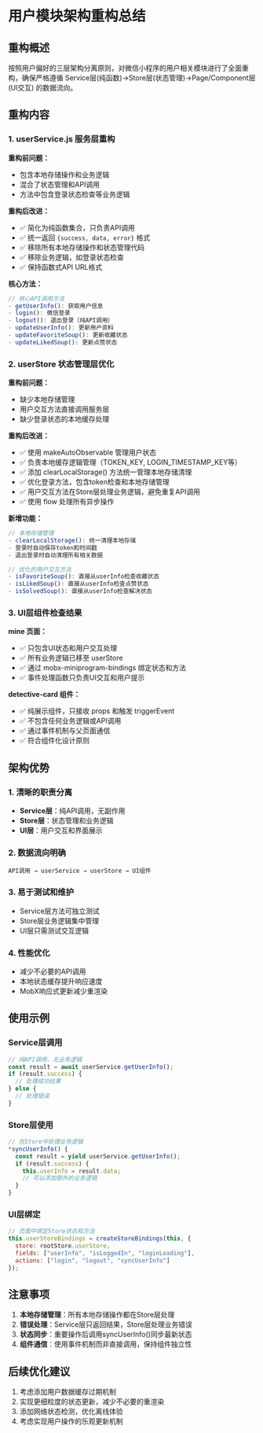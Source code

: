 # 用户模块架构重构总结

## 重构概述

按照用户偏好的三层架构分离原则，对微信小程序的用户相关模块进行了全面重构，确保严格遵循 Service层(纯函数)→Store层(状态管理)→Page/Component层(UI交互) 的数据流向。

## 重构内容

### 1. userService.js 服务层重构

**重构前问题：**
- 包含本地存储操作和业务逻辑
- 混合了状态管理和API调用
- 方法中包含登录状态检查等业务逻辑

**重构后改进：**
- ✅ 简化为纯函数集合，只负责API调用
- ✅ 统一返回 `{success, data, error}` 格式
- ✅ 移除所有本地存储操作和状态管理代码
- ✅ 移除业务逻辑，如登录状态检查
- ✅ 保持函数式API URL格式

**核心方法：**
```javascript
// 核心API调用方法
- getUserInfo(): 获取用户信息
- login(): 微信登录
- logout(): 退出登录（纯API调用）
- updateUserInfo(): 更新用户资料
- updateFavoriteSoup(): 更新收藏状态
- updateLikedSoup(): 更新点赞状态
```

### 2. userStore 状态管理层优化

**重构前问题：**
- 缺少本地存储管理
- 用户交互方法直接调用服务层
- 缺少登录状态的本地缓存处理

**重构后改进：**
- ✅ 使用 makeAutoObservable 管理用户状态
- ✅ 负责本地缓存逻辑管理（TOKEN_KEY, LOGIN_TIMESTAMP_KEY等）
- ✅ 添加 clearLocalStorage() 方法统一管理本地存储清理
- ✅ 优化登录方法，包含token检查和本地存储管理
- ✅ 用户交互方法在Store层处理业务逻辑，避免重复API调用
- ✅ 使用 flow 处理所有异步操作

**新增功能：**
```javascript
// 本地存储管理
- clearLocalStorage(): 统一清理本地存储
- 登录时自动保存token和时间戳
- 退出登录时自动清理所有相关数据

// 优化的用户交互方法
- isFavoriteSoup(): 直接从userInfo检查收藏状态
- isLikedSoup(): 直接从userInfo检查点赞状态  
- isSolvedSoup(): 直接从userInfo检查解决状态
```

### 3. UI层组件检查结果

**mine 页面：**
- ✅ 只包含UI状态和用户交互处理
- ✅ 所有业务逻辑已移至 userStore
- ✅ 通过 mobx-miniprogram-bindings 绑定状态和方法
- ✅ 事件处理函数只负责UI交互和用户提示

**detective-card 组件：**
- ✅ 纯展示组件，只接收 props 和触发 triggerEvent
- ✅ 不包含任何业务逻辑或API调用
- ✅ 通过事件机制与父页面通信
- ✅ 符合组件化设计原则

## 架构优势

### 1. 清晰的职责分离
- **Service层**：纯API调用，无副作用
- **Store层**：状态管理和业务逻辑
- **UI层**：用户交互和界面展示

### 2. 数据流向明确
```
API调用 → userService → userStore → UI组件
```

### 3. 易于测试和维护
- Service层方法可独立测试
- Store层业务逻辑集中管理
- UI层只需测试交互逻辑

### 4. 性能优化
- 减少不必要的API调用
- 本地状态缓存提升响应速度
- MobX响应式更新减少重渲染

## 使用示例

### Service层调用
```javascript
// 纯API调用，无业务逻辑
const result = await userService.getUserInfo();
if (result.success) {
  // 处理成功结果
} else {
  // 处理错误
}
```

### Store层使用
```javascript
// 在Store中处理业务逻辑
*syncUserInfo() {
  const result = yield userService.getUserInfo();
  if (result.success) {
    this.userInfo = result.data;
    // 可以添加额外的业务逻辑
  }
}
```

### UI层绑定
```javascript
// 页面中绑定Store状态和方法
this.userStoreBindings = createStoreBindings(this, {
  store: rootStore.userStore,
  fields: ["userInfo", "isLoggedIn", "loginLoading"],
  actions: ["login", "logout", "syncUserInfo"]
});
```

## 注意事项

1. **本地存储管理**：所有本地存储操作都在Store层处理
2. **错误处理**：Service层只返回结果，Store层处理业务错误
3. **状态同步**：重要操作后调用syncUserInfo()同步最新状态
4. **组件通信**：使用事件机制而非直接调用，保持组件独立性

## 后续优化建议

1. 考虑添加用户数据缓存过期机制
2. 实现更细粒度的状态更新，减少不必要的重渲染
3. 添加网络状态检测，优化离线体验
4. 考虑实现用户操作的乐观更新机制
